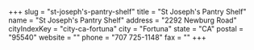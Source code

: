 +++
slug = "st-joseph's-pantry-shelf"
title = "St Joseph's Pantry Shelf"
name = "St Joseph's Pantry Shelf"
address = "2292 Newburg Road"
cityIndexKey = "city-ca-fortuna"
city = "Fortuna"
state = "CA"
postal = "95540"
website = ""
phone = "707 725-1148"
fax = ""
+++
